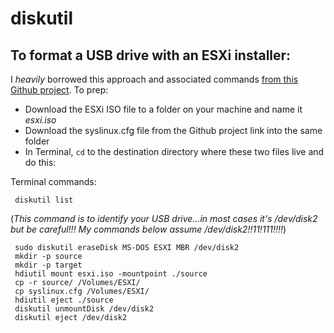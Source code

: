 # diskutil 

## To format a USB drive with an ESXi installer:
I *heavily* borrowed this approach and associated commands [from this Github project](https://github.com/cbednarski/vmware-usb-osx/).  To prep:

* Download the ESXi ISO file to a folder on your machine and name it *esxi.iso*
* Download the syslinux.cfg file from the Github project link into the same folder
* In Terminal, `cd` to the destination directory where these two files live and do this: 

Terminal commands:

     diskutil list 
     
(*This command is to identify your USB drive...in most cases it's /dev/disk2 but be careful!!!  My commands below assume /dev/disk2!!11!111!!!!*)

     sudo diskutil eraseDisk MS-DOS ESXI MBR /dev/disk2
     mkdir -p source
     mkdir -p target
     hdiutil mount esxi.iso -mountpoint ./source
     cp -r source/ /Volumes/ESXI/
     cp syslinux.cfg /Volumes/ESXI/
     hdiutil eject ./source
     diskutil unmountDisk /dev/disk2
     diskutil eject /dev/disk2